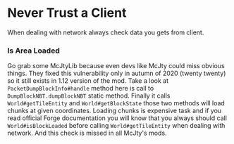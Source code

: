 # Never Trust a Client

When dealing with network always check data you gets from client.

### Is Area Loaded

Go grab some McJtyLib because even devs like McJty could miss obvious things. They fixed this vulnerability only in autumn of 2020 (twenty twenty) so it still exists in 1.12 version of the mod. Take a look at `PacketDumpBlockInfo#handle` method here is call to `DumpBlockNBT.dumpBlockNBT` static method. Finally it calls `World#getTileEntity` and `World#getBlockState` those two methods will load chunks at given coordinates. Loading chunks is expensive task and if you read official Forge documentation you will know that you always should call `World#isBlockLoaded` before calling `World#getTileEntity` when dealing with network. And this check is missed in all McJty's mods.
